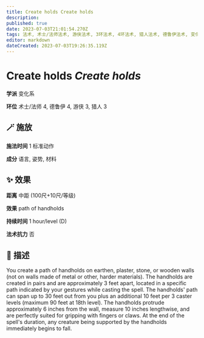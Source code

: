 ```yaml
---
title: Create holds Create holds
description: 
published: true
date: 2023-07-03T21:01:54.270Z
tags: 法术, 术士/法师法术, 游侠法术, 3环法术, 4环法术, 猎人法术, 德鲁伊法术, 变化系
editor: markdown
dateCreated: 2023-07-03T19:26:35.119Z
---
```


# **Create holds** *Create holds*

**学派** 变化系 

**环位** 术士/法师 4, 德鲁伊 4, 游侠 3, 猎人 3

## 🪄 施放

**施法时间** 1 标准动作

**成分** 语言, 姿势, 材料

## ✨ 效果  

**距离** 中距 (100尺+10尺/等级) 

**效果** path of handholds 

**持续时间** 1 hour/level (D) 

**法术抗力** 否

## 📖 描述

You create a path of handholds on earthen, plaster, stone, or wooden walls (not on walls made of metal or other, harder materials). The handholds are created in pairs and are approximately 3 feet apart, located in a specific path indicated by your gestures while casting the spell. The handholds' path can span up to 30 feet out from you plus an additional 10 feet per 3 caster levels (maximum 90 feet at 18th level). The handholds protrude approximately 6 inches from the wall, measure 10 inches lengthwise, and are perfectly suited for gripping with fingers or claws. At the end of the spell's duration, any creature being supported by the handholds immediately begins to fall.
    